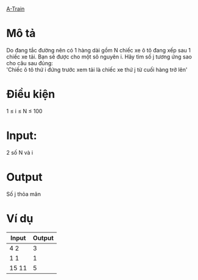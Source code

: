 [A-Train](https://atcoder.jp/contests/ABC107/tasks/abc107_a)

# Mô tả
Do đang tắc đường nên có 1 hàng dài gồm N chiếc xe ô tô đang xếp sau 1 chiếc xe tải.
Bạn sẽ được cho một sô nguyên i. Hãy tìm số j tương ứng sao cho câu sau đúng:  
'Chiếc ô tô thứ i đứng trước xem tải là chiếc xe thứ j từ cuối hàng trở lên'

# Điều kiện 
1 ≤ i ≤ N ≤ 100

# Input:
2 số N và i

# Output
Số j thỏa mãn

# Ví dụ
| Input | Output |
| ----- | ----- |
| 4 2 | 3 |
| 1 1 | 1 |
| 15 11 | 5 |
